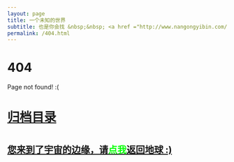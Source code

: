 ```yaml
---
layout: page
title: 一个未知的世界
subtitle: 也是你会找 &nbsp;&nbsp; <a href ="http://www.nangongyibin.com/kotlin.html">Kotlin</a>&nbsp;&nbsp; <a href ="http://www.nangongyibin.com/flutter.html">Flutter</a>&nbsp;&nbsp;
permalink: /404.html
---
```

# 404
Page not found! :(
<h1><a href ="http://www.nangongyibin.com/archives.html">归档目录</a><h1>
<h2><a href="http://www.nangongyibin.com/archives.html">您来到了宇宙的边缘，请<span style="color:#00FF00">点我</span>返回地球 :)</a></h2>